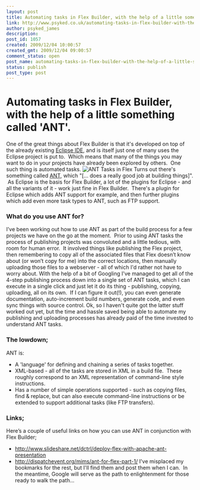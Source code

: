 ```yaml
---
layout: post
title: Automating tasks in Flex Builder, with the help of a little something called 'ANT'.
link: http://www.psyked.co.uk/automating-tasks-in-flex-builder-with-the-help-of-a-little-something-called-ant/
author: psyked_james
description: 
post_id: 1057
created: 2009/12/04 10:00:57
created_gmt: 2009/12/04 09:00:57
comment_status: open
post_name: automating-tasks-in-flex-builder-with-the-help-of-a-little-something-called-ant
status: publish
post_type: post
---
```


# Automating tasks in Flex Builder, with the help of a little something called 'ANT'.

One of the great things about Flex Builder is that it's developed on top of the already existing [Eclipse IDE](http://www.eclipse.org/), and is itself just one of many uses the Eclipse project is put to.  Which means that many of the things you may want to do in your projects have already been explored by others.  One such thing is automated tasks. ![ANT Tasks in Flex](http://uploads.psyked.co.uk/2009/12/anttasks.jpg) Turns out there's something called [ANT](http://ant.apache.org/faq.html#what-is-ant), which "[... does a really good job at building things]".  As Eclipse is the basis for Flex Builder, a lot of the plugins for Eclipse - and all the variants of it - work just fine in Flex Builder.  There's a plugin for Eclipse which adds ANT support for example, and then further plugins which add even more task types to ANT, such as FTP support. 

### What do you use ANT for?

I’ve been working out how to use ANT as part of the build process for a few projects we have on the go at the moment.  Prior to using ANT tasks the process of publishing projects was convoluted and a little tedious, with room for human error.  It involved things like publishing the Flex project, then remembering to copy all of the associated files that Flex doesn’t know about (or won’t copy for me) into the correct locations, then manually uploading those files to a webserver - all of which I'd rather not have to worry about. With the help of a bit of Googling I've managed to get all of the 4-step publishing process down into a single set of ANT tasks, which I can execute in a single click and just let it do its thing - publishing, copying, uploading, all on its own.  If I can figure it out(!), you can even generate documentation, auto-increment build numbers, generate code, and even sync things with source control. Ok, so I haven't quite got the latter stuff worked out yet, but the time and hassle saved being able to automate my publishing and uploading processes has already paid of the time invested to understand ANT tasks. 

### The lowdown;

ANT is: 

  * A 'language' for defining and chaining a series of tasks together.
  * XML-based - all of the tasks are stored in XML in a build file.  These roughly correspond to an XML representation of command-line style instructions.
  * Has a number of simple operations supported - such as copying files, find & replace, but can also execute command-line instructions or be extended to support additional tasks (like FTP transfers).

### Links;

Here’s a couple of useful links on how you can use ANT in conjunction with Flex Builder; 

  * <http://www.slideshare.net/dctrl/deploy-flex-with-apache-ant-presentation>
  * <http://dispatchevent.org/mims/ant-for-flex-part-1/>
I've misplaced my bookmarks for the rest, but I'll find them and post them when I can.  In the meantime, Google will serve as the path to enlightenment for those ready to walk the path...